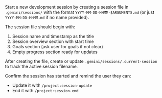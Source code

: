 Start a new development session by creating a session file in `.gemini/sessions/` with the format `YYYY-MM-DD-HHMM-$ARGUMENTS.md` (or just `YYYY-MM-DD-HHMM.md` if no name provided).

The session file should begin with:
1. Session name and timestamp as the title
2. Session overview section with start time
3. Goals section (ask user for goals if not clear)
4. Empty progress section ready for updates

After creating the file, create or update `.gemini/sessions/.current-session` to track the active session filename.

Confirm the session has started and remind the user they can:
- Update it with `/project:session-update`
- End it with `/project:session-end`
